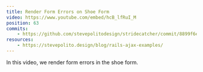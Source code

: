 ```yaml
---
title: Render Form Errors on Shoe Form
video: https://www.youtube.com/embed/hcB_lfRuI_M
position: 63
commits:
    - https://github.com/stevepolitodesign/stridecatcher/commit/8899f6e7a54960d56e05d1605995623158345a80
resources:
    - https://stevepolito.design/blog/rails-ajax-examples/
---
```

In this video, we render form errors in the shoe form.